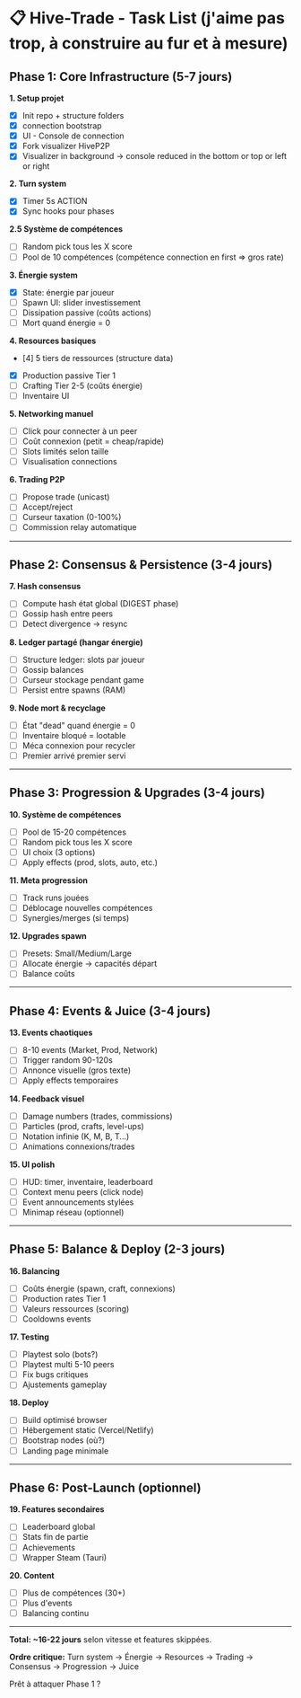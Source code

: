 # 📋 Hive-Trade - Task List (j'aime pas trop, à construire au fur et à mesure)

## Phase 1: Core Infrastructure (5-7 jours)

**1. Setup projet**
- [x] Init repo + structure folders
- [x] connection bootstrap
- [x] UI - Console de connection
- [x] Fork visualizer HiveP2P
- [x] Visualizer in background -> console reduced in the bottom or top or left or right

**2. Turn system**
- [x] Timer 5s ACTION
- [x] Sync hooks pour phases

**2.5 Système de compétences**
- [ ] Random pick tous les X score
- [ ] Pool de 10 compétences (compétence connection en first => gros rate)

**3. Énergie system**
- [x] State: énergie par joueur
- [ ] Spawn UI: slider investissement
- [ ] Dissipation passive (coûts actions)
- [ ] Mort quand énergie = 0

**4. Resources basiques**
- [4] 5 tiers de ressources (structure data)
- [x] Production passive Tier 1
- [ ] Crafting Tier 2-5 (coûts énergie)
- [ ] Inventaire UI

**5. Networking manuel**
- [ ] Click pour connecter à un peer
- [ ] Coût connexion (petit = cheap/rapide)
- [ ] Slots limités selon taille
- [ ] Visualisation connections

**6. Trading P2P**
- [ ] Propose trade (unicast)
- [ ] Accept/reject
- [ ] Curseur taxation (0-100%)
- [ ] Commission relay automatique

---

## Phase 2: Consensus & Persistence (3-4 jours)

**7. Hash consensus**
- [ ] Compute hash état global (DIGEST phase)
- [ ] Gossip hash entre peers
- [ ] Detect divergence → resync

**8. Ledger partagé (hangar énergie)**
- [ ] Structure ledger: slots par joueur
- [ ] Gossip balances
- [ ] Curseur stockage pendant game
- [ ] Persist entre spawns (RAM)

**9. Node mort & recyclage**
- [ ] État "dead" quand énergie = 0
- [ ] Inventaire bloqué = lootable
- [ ] Méca connexion pour recycler
- [ ] Premier arrivé premier servi

---

## Phase 3: Progression & Upgrades (3-4 jours)

**10. Système de compétences**
- [ ] Pool de 15-20 compétences
- [ ] Random pick tous les X score
- [ ] UI choix (3 options)
- [ ] Apply effects (prod, slots, auto, etc.)

**11. Meta progression**
- [ ] Track runs jouées
- [ ] Déblocage nouvelles compétences
- [ ] Synergies/merges (si temps)

**12. Upgrades spawn**
- [ ] Presets: Small/Medium/Large
- [ ] Allocate énergie → capacités départ
- [ ] Balance coûts

---

## Phase 4: Events & Juice (3-4 jours)

**13. Events chaotiques**
- [ ] 8-10 events (Market, Prod, Network)
- [ ] Trigger random 90-120s
- [ ] Annonce visuelle (gros texte)
- [ ] Apply effects temporaires

**14. Feedback visuel**
- [ ] Damage numbers (trades, commissions)
- [ ] Particles (prod, crafts, level-ups)
- [ ] Notation infinie (K, M, B, T...)
- [ ] Animations connexions/trades

**15. UI polish**
- [ ] HUD: timer, inventaire, leaderboard
- [ ] Context menu peers (click node)
- [ ] Event announcements stylées
- [ ] Minimap réseau (optionnel)

---

## Phase 5: Balance & Deploy (2-3 jours)

**16. Balancing**
- [ ] Coûts énergie (spawn, craft, connexions)
- [ ] Production rates Tier 1
- [ ] Valeurs ressources (scoring)
- [ ] Cooldowns events

**17. Testing**
- [ ] Playtest solo (bots?)
- [ ] Playtest multi 5-10 peers
- [ ] Fix bugs critiques
- [ ] Ajustements gameplay

**18. Deploy**
- [ ] Build optimisé browser
- [ ] Hébergement static (Vercel/Netlify)
- [ ] Bootstrap nodes (où?)
- [ ] Landing page minimale

---

## Phase 6: Post-Launch (optionnel)

**19. Features secondaires**
- [ ] Leaderboard global
- [ ] Stats fin de partie
- [ ] Achievements
- [ ] Wrapper Steam (Tauri)

**20. Content**
- [ ] Plus de compétences (30+)
- [ ] Plus d'events
- [ ] Balancing continu

---

**Total: ~16-22 jours** selon vitesse et features skippées.

**Ordre critique:**
Turn system → Énergie → Resources → Trading → Consensus → Progression → Juice

Prêt à attaquer Phase 1 ?